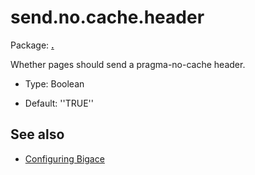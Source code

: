 # send.no.cache.header

Package: **[.](.)**

Whether pages should send a pragma-no-cache header. 


*  Type: Boolean

*  Default: ''TRUE''

## See also


*  [Configuring Bigace](bigace/manual/configurations)
